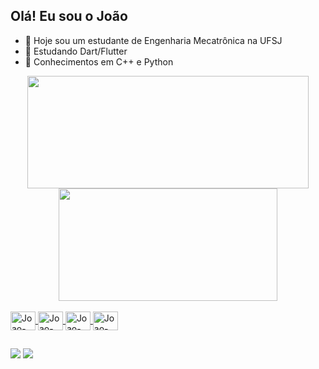 ## Olá! Eu sou o João

- 👀 Hoje sou um estudante de Engenharia Mecatrônica na UFSJ
- 🌱 Estudando Dart/Flutter
- 🧾 Conhecimentos em C++ e Python

<div align="center">
  <a href="https://github.com/joaogeneroso">
  <img height="180em" width="450em" src="https://github-readme-stats.vercel.app/api?username=joaogeneroso&show_icons=true&theme=dark&include_all_commits=true&count_private=true"/>
  <img height="180em" width="350em" src="https://github-readme-stats.vercel.app/api/top-langs/?username=joaogeneroso&layout=compact&langs_count=7&theme=dark"/>
</div>
<div style="display: inline_block"><br>
  <img align="center" alt="Joao-C++" height="30" width="40" src="https://cdn.jsdelivr.net/gh/devicons/devicon/icons/cplusplus/cplusplus-original.svg">
  <img align="center" alt="Joao-Python" height="30" width="40" src="https://cdn.jsdelivr.net/gh/devicons/devicon/icons/python/python-original.svg">
  <img align="center" alt="Joao-Python" height="30" width="40" src="https://cdn.jsdelivr.net/gh/devicons/devicon/icons/dart/dart-original.svg">
  <img align="center" alt="Joao-Python" height="30" width="40" src="https://cdn.jsdelivr.net/gh/devicons/devicon/icons/flutter/flutter-original.svg">
</div>

##

<div>
  <a href="https://www.linkedin.com/in/jo%C3%A3o-generoso-ab4a23218/" target="_blank"><img src="https://img.shields.io/badge/-LinkedIn-%230077B5?style=for-the-badge&logo=linkedin&logoColor=white" target="_blank"></a>
  <a href = "mailto:jv.generoso02@gmail.com"><img src="https://img.shields.io/badge/-Gmail-%23333?style=for-the-badge&logo=gmail&logoColor=white" target="_blank"></a>
</div>
